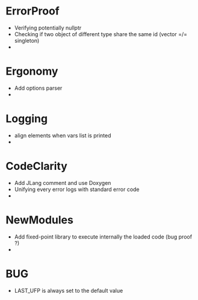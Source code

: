 # ErrorProof

 - Verifying potentially nullptr
 - Checking if two object of different type share the same id (vector =/= singleton)
 - 

# Ergonomy

 - Add options parser
 - 
 
# Logging

 - align elements when vars list is printed
 - 

# CodeClarity

 - Add JLang comment and use Doxygen
 - Unifying every error logs with standard error code
 - 

# NewModules

 - Add fixed-point library to execute internally the loaded code (bug proof ?)
 - 

# BUG

 - LAST_UFP is always set to the default value